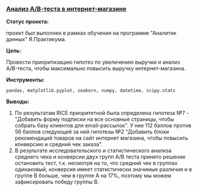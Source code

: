 ### <a href="https://github.com/OJhonny/Data-Analyst-Yandex.Practicum-/blob/main/AB_testing_e-shop/%D0%90%D0%92%20%D1%82%D0%B5%D1%81%D1%82%D0%B8%D1%80%D0%BE%D0%B2%D0%B0%D0%BD%D0%B8%D0%B5%20%D0%B2%20%D0%B8%D0%BD%D1%82%D0%B5%D1%80%D0%BD%D0%B5%D1%82-%D0%BC%D0%B0%D0%B3%D0%B0%D0%B7%D0%B8%D0%BD%D0%B5.ipynb" target="blank">Анализ А/В-теста в интернет-магазине</a>


**Статус проекта:**

проект был выполнен в рамках обучения на программе "Аналитик данных" Я.Практикума.

**Цель:**

Провести приоритизацию гипотез по увеличению выручки и анализ A/B-теста, чтобы максимально повысить выручку интернет-магазина.

**Инструменты:**

`pandas, matplotlib.pyplot, seaborn, numpy, datetime, scipy.stats`

**Выводы:**
1. По результатам RICE приоритетной была определена гипотеза №7 - "Добавить форму подписки на все основные страницы, чтобы собрать базу клиентов для email-рассылок". У нее 112 баллов против 56 баллов следующей за ней гипотезы №2 "Добавить блоки рекомендаций товаров на сайт интернет магазина, чтобы повысить конверсию и средний чек заказа".
2. В результате исследовательского и статистического анализа среднего чека и конверсии двух групп A/B теста принято решение остановить тест, т.к. несмотря на то, что средний чек в группах одинаковый, конверсия имеет статистически значимые различия и в группе В больше, чем в группе А на 17%, поэтому мы можем зафиксировать победу группы В.
